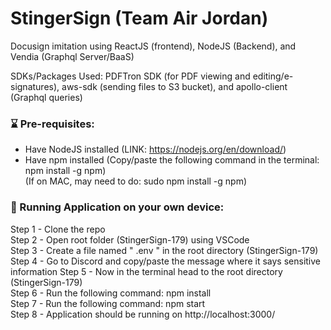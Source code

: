 # StingerSign  (Team Air Jordan)

Docusign imitation using ReactJS (frontend), NodeJS (Backend), and Vendia (Graphql Server/BaaS)

SDKs/Packages Used: PDFTron SDK (for PDF viewing and editing/e-signatures), aws-sdk (sending files to S3 bucket), and apollo-client (Graphql queries)

### :hourglass: Pre-requisites: 
  - Have NodeJS installed (LINK: https://nodejs.org/en/download/) <br />
  - Have npm installed (Copy/paste the following command in the terminal: npm install -g npm) <br /> 
    (If on MAC, may need to do: sudo npm install -g npm) <br /> 

### :rocket: Running Application on your own device:
  Step 1 - Clone the repo <br />
  Step 2 - Open root folder (StingerSign-179) using VSCode <br />
  Step 3 - Create a file named " .env " in the root directory (StingerSign-179)
  Step 4 - Go to Discord and copy/paste the message where it says sensitive information
  Step 5 - Now in the terminal head to the root directory (StingerSign-179)  <br />
  Step 6 - Run the following command: npm install  <br />
  Step 7 - Run the following command: npm start <br />
  Step 8 - Application should be running on http://localhost:3000/
